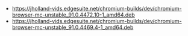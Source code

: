  * https://jholland-vids.edgesuite.net/chromium-builds/dev/chromium-browser-mc-unstable_91.0.4472.10-1_amd64.deb
 * https://jholland-vids.edgesuite.net/chromium-builds/dev/chromium-browser-mc-unstable_91.0.4469.4-1_amd64.deb
